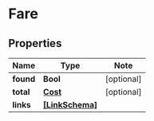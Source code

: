 
# Fare

## Properties

Name | Type | Note
---- | ---- | ----
**found** | **Bool** | [optional] 
**total** | [**Cost**](Cost.md) | [optional] 
**links** | [**[LinkSchema]**](LinkSchema.md) | 

